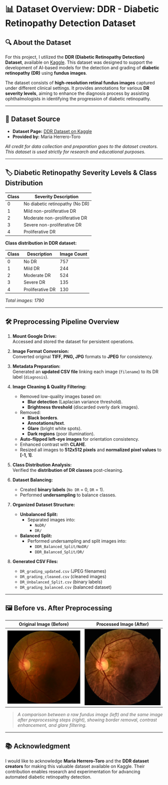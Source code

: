 # 📊 Dataset Overview: DDR - Diabetic Retinopathy Detection Dataset

## 🔍 About the Dataset

For this project, I utilized the **DDR (Diabetic Retinopathy Detection) Dataset**, available on [Kaggle](https://www.kaggle.com/datasets/mariaherrerot/ddrdataset). This dataset was designed to support the development of AI-based models for the detection and grading of **diabetic retinopathy (DR)** using **fundus images**.

The dataset consists of **high-resolution retinal fundus images** captured under different clinical settings. It provides annotations for various **DR severity levels**, aiming to enhance the diagnosis process by assisting ophthalmologists in identifying the progression of diabetic retinopathy.

---

## 📁 Dataset Source

- **Dataset Page:** [DDR Dataset on Kaggle](https://www.kaggle.com/datasets/mariaherrerot/ddrdataset)
- **Provided by:** Maria Herrero-Toro

_All credit for data collection and preparation goes to the dataset creators. This dataset is used strictly for research and educational purposes._

---

## 🏷️ Diabetic Retinopathy Severity Levels & Class Distribution

| Class | Severity Description              |
|-------|-----------------------------------|
| 0     | No diabetic retinopathy (No DR)   |
| 1     | Mild non-proliferative DR         |
| 2     | Moderate non-proliferative DR     |
| 3     | Severe non-proliferative DR       |
| 4     | Proliferative DR                  |

**Class distribution in DDR dataset:**

| Class | Description                    | Image Count |
|-------|--------------------------------|-------------|
| 0     | No DR                          | 757         |
| 1     | Mild DR                        | 244         |
| 2     | Moderate DR                    | 524         |
| 3     | Severe DR                      | 135         |
| 4     | Proliferative DR                | 130         |

_Total images: 1790_

---

## 🛠️ Preprocessing Pipeline Overview

1. **Mount Google Drive:**  
   Accessed and stored the dataset for persistent operations.

2. **Image Format Conversion:**  
   Converted original **TIFF, PNG, JPG** formats to **JPEG** for consistency.

3. **Metadata Preparation:**  
   Generated an **updated CSV file** linking each image (`filename`) to its DR label (`diagnosis`).

4. **Image Cleaning & Quality Filtering:**  
   - Removed low-quality images based on:
     - **Blur detection** (Laplacian variance threshold).
     - **Brightness threshold** (discarded overly dark images).
   - Removed:
     - **Black borders**.
     - **Annotations/text**.
     - **Glare** (bright white spots).
     - **Dark regions** (poor illumination).
   - **Auto-flipped left-eye images** for orientation consistency.
   - Enhanced contrast with **CLAHE**.
   - Resized all images to **512x512 pixels** and **normalized pixel values** to **[-1, 1]**.

5. **Class Distribution Analysis:**  
   Verified the **distribution of DR classes** post-cleaning.

6. **Dataset Balancing:**  
   - Created **binary labels** (`No DR` = 0, `DR` = 1).
   - Performed **undersampling** to balance classes.

7. **Organized Dataset Structure:**
   - **Unbalanced Split:**
     - Separated images into:
       - `NoDR/`
       - `DR/`
   - **Balanced Split:**
     - Performed undersampling and split images into:
       - `DDR_Balanced_Split/NoDR/`
       - `DDR_Balanced_Split/DR/`

8. **Generated CSV Files:**
   - `DR_grading_updated.csv` (JPEG filenames)
   - `DR_grading_cleaned.csv` (cleaned images)
   - `DR_Unbalanced_Split.csv` (binary labels)
   - `DR_grading_balanced.csv` (balanced dataset)

---

## 🖼️ Before vs. After Preprocessing

| Original Image (Before)                      | Processed Image (After)                   |
|----------------------------------------------|-------------------------------------------|
| ![Before Preprocessing](images/007-0004-000.jpg) | ![After Preprocessing](images/007-0004-000.jpeg) |

> _A comparison between a raw fundus image (left) and the same image after preprocessing steps (right), showing border removal, contrast enhancement, and glare filtering._

---

## 📚 Acknowledgment

I would like to acknowledge **Maria Herrero-Toro** and the **DDR dataset creators** for making this valuable dataset available on Kaggle. Their contribution enables research and experimentation for advancing automated diabetic retinopathy detection.

